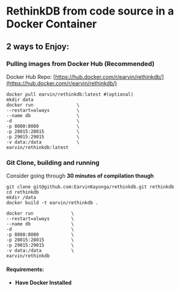 # RethinkDB from code source in a Docker Container

## 2 ways to Enjoy:

### Pulling images from Docker Hub (Recommended)

Docker Hub Repo: [https://hub.docker.com/r/earvin/rethinkdb/](https://hub.docker.com/r/earvin/rethinkdb/)

```
docker pull earvin/rethinkdb:latest #(optional)
mkdir data
docker run                \
--restart=always          \
--name db                 \
-d                        \
-p 8080:8080              \
-p 28015:28015            \
-p 29015:29015            \
-v data:/data             \
earvin/rethinkdb:latest

```

### Git Clone, building and running

Consider going through  **30 minutes of compilation though**

```
git clone git@github.com:EarvinKayonga/rethinkdb.git rethinkdb
cd rethinkdb
mkdir /data
docker build -t earvin/rethinkdb .

docker run              \
--restart=always        \
--name db               \
-d                      \
-p 8080:8080            \
-p 28015:28015          \
-p 29015:29015          \
-v data:/data           \
earvin/rethinkdb

```

#### Requirements:

 * **Have Docker Installed**
